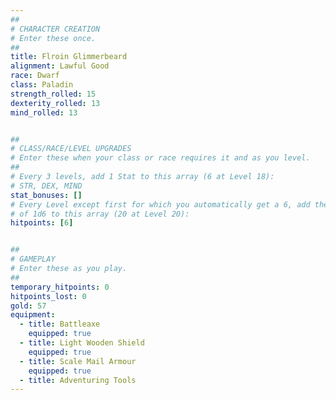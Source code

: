 ```yaml
---
##
# CHARACTER CREATION
# Enter these once.
##
title: Flroin Glimmerbeard
alignment: Lawful Good
race: Dwarf
class: Paladin
strength_rolled: 15
dexterity_rolled: 13
mind_rolled: 13


##
# CLASS/RACE/LEVEL UPGRADES
# Enter these when your class or race requires it and as you level.
##
# Every 3 levels, add 1 Stat to this array (6 at Level 18):
# STR, DEX, MIND
stat_bonuses: []
# Every Level except first for which you automatically get a 6, add the result
# of 1d6 to this array (20 at Level 20):
hitpoints: [6]


##
# GAMEPLAY
# Enter these as you play.
##
temporary_hitpoints: 0
hitpoints_lost: 0
gold: 57
equipment:
  - title: Battleaxe
    equipped: true
  - title: Light Wooden Shield
    equipped: true
  - title: Scale Mail Armour
    equipped: true
  - title: Adventuring Tools
---
```

